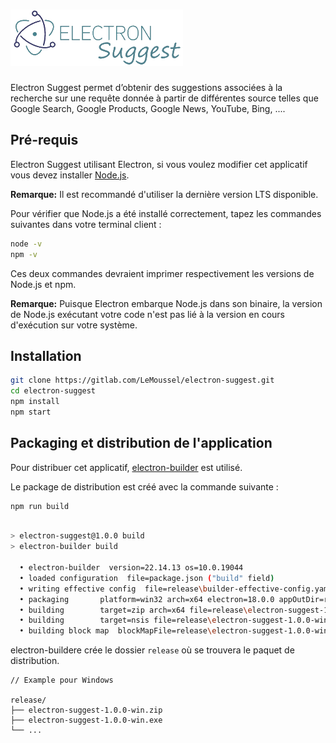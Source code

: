# ![Electron-Suggest](/src/app/img/Electron_Suggest.png)

Electron Suggest permet d’obtenir des suggestions associées à la recherche sur une requête donnée à partir de  différentes source telles que Google Search, Google Products, Google News, YouTube, Bing, ....

## Pré-requis

 Electron Suggest utilisant Electron, si vous voulez modifier cet applicatif vous devez installer [Node.js](https://nodejs.org/fr/download/).

 **Remarque:** Il est recommandé d'utiliser la dernière version LTS disponible.

Pour vérifier que Node.js a été installé correctement, tapez les commandes suivantes dans votre terminal client :

```sh
node -v
npm -v
```

Ces deux commandes devraient imprimer respectivement les versions de Node.js et npm.

**Remarque:** Puisque Electron embarque Node.js dans son binaire, la version de Node.js exécutant votre code n'est pas lié à la version en cours d'exécution sur votre système.

## Installation

```sh
git clone https://gitlab.com/LeMoussel/electron-suggest.git
cd electron-suggest
npm install
npm start
```

## Packaging et distribution de l'application

Pour distribuer cet applicatif, [electron-builder](https://www.electron.build/) est utilisé.

Le package de distribution est créé avec la commande suivante :

```sh
npm run build
```

```sh npm run build

> electron-suggest@1.0.0 build
> electron-builder build

  • electron-builder  version=22.14.13 os=10.0.19044
  • loaded configuration  file=package.json ("build" field)
  • writing effective config  file=release\builder-effective-config.yaml
  • packaging       platform=win32 arch=x64 electron=18.0.0 appOutDir=release\win-unpacked
  • building        target=zip arch=x64 file=release\electron-suggest-1.0.0-win.zip
  • building        target=nsis file=release\electron-suggest-1.0.0-win.exe archs=x64 oneClick=true perMachine=false
  • building block map  blockMapFile=release\electron-suggest-1.0.0-win.exe.blockmap
```

electron-buildere crée le dossier `release` où se trouvera le paquet de distribution.

```plain
// Example pour Windows

release/
├── electron-suggest-1.0.0-win.zip
├── electron-suggest-1.0.0-win.exe
└── ...
```

